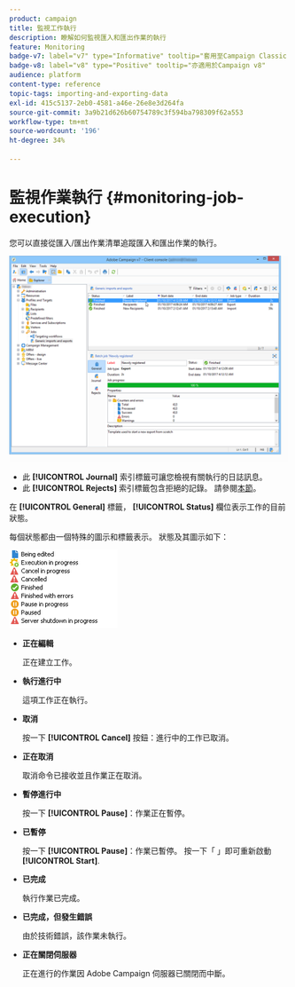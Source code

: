 ```yaml
---
product: campaign
title: 監視工作執行
description: 瞭解如何監視匯入和匯出作業的執行
feature: Monitoring
badge-v7: label="v7" type="Informative" tooltip="套用至Campaign Classic v7"
badge-v8: label="v8" type="Positive" tooltip="亦適用於Campaign v8"
audience: platform
content-type: reference
topic-tags: importing-and-exporting-data
exl-id: 415c5137-2eb0-4581-a46e-26e8e3d264fa
source-git-commit: 3a9b21d626b60754789c3f594ba798309f62a553
workflow-type: tm+mt
source-wordcount: '196'
ht-degree: 34%

---
```


# 監視作業執行 {#monitoring-job-execution}



您可以直接從匯入/匯出作業清單追蹤匯入和匯出作業的執行。

![](assets/s_ncs_user_export_list_and_details.png)

* 此 **[!UICONTROL Journal]** 索引標籤可讓您檢視有關執行的日誌訊息。
* 此 **[!UICONTROL Rejects]** 索引標籤包含拒絕的記錄。 請參閱[本節](../../platform/using/executing-import-jobs.md#behavior-in-the-event-of-an-error)。

在 **[!UICONTROL General]** 標籤， **[!UICONTROL Status]** 欄位表示工作的目前狀態。

每個狀態都由一個特殊的圖示和標籤表示。 狀態及其圖示如下：

![](assets/s_ncs_user_export_status.png)

* **正在編輯**

  正在建立工作。

* **執行進行中**

  這項工作正在執行。

* **取消**

  按一下 **[!UICONTROL Cancel]** 按鈕：進行中的工作已取消。

* **正在取消**

  取消命令已接收並且作業正在取消。

* **暫停進行中**

  按一下 **[!UICONTROL Pause]**：作業正在暫停。

* **已暫停**

  按一下 **[!UICONTROL Pause]**：作業已暫停。 按一下「 」即可重新啟動 **[!UICONTROL Start]**.

* **已完成**

  執行作業已完成。

* **已完成，但發生錯誤**

  由於技術錯誤，該作業未執行。

* **正在關閉伺服器**

  正在進行的作業因 Adobe Campaign 伺服器已關閉而中斷。
